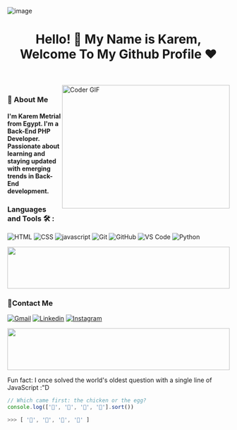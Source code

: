 ![image](https://github.com/user-attachments/assets/29260d3f-1587-4424-87f3-2afb16f3bc4e)<h1 align="center">Hello! 👋  My Name is Karem, Welcome To My Github Profile ♥</h1>

<br/>
<br/>

<img align="right" src="https://media.giphy.com/media/SWoSkN6DxTszqIKEqv/giphy.gif" alt="Coder GIF" width="380" height="280">
<h3>🚀 About Me</h3> 
<h4> I'm Karem Metrial from Egypt. I'm a Back-End PHP Developer. Passionate about learning and staying updated with emerging trends in Back-End development. </h4>


	


### Languages and Tools 🛠 :
![HTML](https://img.shields.io/badge/-HTML-%23E44D27?style=flat-square&logo=html&logoColor=ffffff)
![CSS](https://img.shields.io/badge/-CSS-%231572B6?style=flat-square&logo=css)
![javascript](https://img.shields.io/badge/-javascript-%231572B6?style=flat-square&logo=javascript)
![Git](https://img.shields.io/badge/-Git-%23F05032?style=flat-square&logo=git&logoColor=%23ffffff)
![GitHub](https://img.shields.io/badge/-GitHub-181717?style=flat-square&logo=github)
![VS Code](http://img.shields.io/badge/-VS%20Code-007ACC?style=flat-square&logo=visual-studio-code&logoColor=ffffff)
![Python](https://img.shields.io/badge/-Python%20-05122A?style=flat&logo=python)&nbsp;





<img src="https://github.com/Govindv7555/Govindv7555/blob/main/49e76e0596857673c5c80c85b84394c1.gif" width=100% height=95px>

 ### 🔗Contact Me
[![Gmail](https://img.shields.io/badge/Gmail-D14836?style=for-the-badge&logo=gmail&logoColor=white&link=mailto:alyfarrag43@gmail.com)](mailto:alyfarrag43@gmail.com)
[![Linkedin](https://img.shields.io/badge/LinkedIn-0077B5?style=for-the-badge&logo=linkedin&logoColor=white
)](https://www.linkedin.com/in/ali-imbaby-16b5a5209?fbclid=IwAR2GQHOg_V5M1g1n4E85stLhI1Y_ihhGWhOKgzbt0P9p8Zlnfl284Ku4_Kc)
[![Instagram](https://img.shields.io/badge/Instagram-E4405F?style=for-the-badge&logo=instagram&logoColor=white)](https://www.instagram.com/abo_farrag_/)


<img src="https://github.com/Govindv7555/Govindv7555/blob/main/49e76e0596857673c5c80c85b84394c1.gif" width=100% height=95px>


<br/>

Fun fact: I once solved the world's oldest question with a single line of JavaScript  :"D


```javascript
// Which came first: the chicken or the egg?
console.log(['🥚', '🐣', '🐥', '🐔'].sort())

>>> [ '🐔', '🐣', '🐥', '🥚' ]
```
